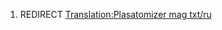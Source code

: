 1.  REDIRECT [Translation:Plasatomizer mag
    txt/ru](Translation:Plasatomizer_mag_txt/ru "wikilink")